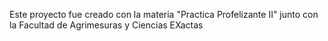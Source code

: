 Este proyecto fue creado con la materia "Practica Profelizante II" junto con la Facultad de Agrimesuras y Ciencias EXactas
